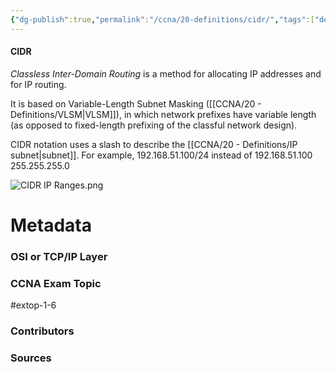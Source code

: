 ```yaml
---
{"dg-publish":true,"permalink":"/ccna/20-definitions/cidr/","tags":["defs_ccna"]}
---
```


#### CIDR
*Classless Inter-Domain Routing* is a method for allocating IP addresses and for IP routing.

It is based on Variable-Length Subnet Masking ([[CCNA/20 - Definitions/VLSM\|VLSM]]), in which network prefixes have variable length (as opposed to fixed-length prefixing of the classful network design).

CIDR notation uses a slash to describe the [[CCNA/20 - Definitions/IP subnet\|subnet]]. For example, 192.168.51.100/24 instead of 192.168.51.100 255.255.255.0

![CIDR IP Ranges.png](/img/user/CCNA/Attachments/CIDR%20IP%20Ranges.png)

# Metadata
### OSI or TCP/IP Layer

### CCNA Exam Topic
#extop-1-6 
### Contributors

### Sources


